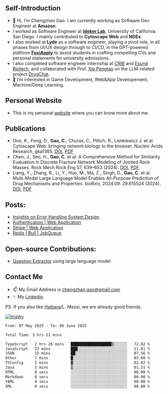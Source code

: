 ## Self-Introduction
- 👋 Hi, I’m Chengzhan Gao. I am currently working as Software Dev Engineer at **Amazon**.
- I worked as Software Engineer at **[Ideker Lab](https://idekerlab.ucsd.edu/)**, University of California San Diego. I mainly contributed to **Cytoscape Web** and **NDEx**.
- I also worked at **Lyde** as a software engineer, playing a pivot role, in all phases from UI/UX design through to CI/CD, in the GPT-powered platform **[FoxiApply](https://foxiapply.com)** to assist students in crafting compelling CVs and personal statements for university admissions.
- I also completed software engineer internship at [CRIB](https://apps.apple.com/us/app/crib-for-roommates/id6468918103?platform=iphone) and [Esurgi Biotech](https://myesurgi.com/), and collaborated with Prof. [Xie Pengtao](https://pengtaoxie.github.io/) on the LLM-related project [DrugChat]([https://github.com/UCSD-AI4H/drugchat](https://www.biorxiv.org/content/10.1101/2024.09.29.615524v1.abstract)).
- 👀 I’m interested in Game Development, Web&App Developement, Machine/Deep Learning.

## Personal Website
-  This is my personal [website](https://gaochengzhan.netlify.app/) where you can know more about me.

## Publications
- Ono, K., Fong, D., **Gao, C.**, Churas, C., Pillich, R., Lenkiewicz J. et al. Cytoscape Web: bringing network biology to the browser. Nucleic Acids Research, gkaf365. [DOI](https://doi.org/10.1093/nar/gkaf365), [PDF](https://academic.oup.com/nar/advance-article/doi/10.1093/nar/gkaf365/8123447)
- Chen, J., Seo, H., **Gao, C.** et al. A Comprehensive Method for Similarity Evaluation in Discrete Fracture Network Modeling of Jointed Rock Masses. Rock Mech Rock Eng 57, 639–653 (2024). [DOI](https://doi.org/10.1007/s00603-023-03572-0), [PDF](https://link.springer.com/article/10.1007/s00603-023-03572-0)
- Liang, Y., Zhang, R., Li, Y., Huo, M., Ma, Z., Singh, D., **Gao, C.** et al. Multi-Modal Large Language Model Enables All-Purpose Prediction of Drug Mechanisms and Properties. bioRxiv, 2024.09. 29.615524 (2024). [DOI](https://doi.org/10.1101/2024.09.29.615524), [PDF](https://www.biorxiv.org/content/10.1101/2024.09.29.615524v1.abstract)

## Posts:
- [Insights on Error Handling System Design](https://gaochengzhan.netlify.app/post/error-handling/)
- [Authentication | Web Application](https://gaochengzhan.netlify.app/post/authentication/)
- [Stripe | Web Application](https://gaochengzhan.netlify.app/post/stripe/)
- [Redis | Bull | JobQueue](https://gaochengzhan.netlify.app/post/job-queue/)

## Open-source Contributions:
- [Question Extractor](https://github.com/nestordemeure/question_extractor) using large language model

## Contact Me
- 📫 My Email Address is chengzhan.gao@gmail.com
- ✨ My [Linkedin](https://www.linkedin.com/in/chengzhan-christoffel-gao/).

PS. If you also like [Haibara](https://www.detectiveconanworld.com/wiki/Ai_Haibara)/L. Messi, we are already good friends.

[![trophy](https://github-profile-trophy.vercel.app/?username=gaochengzhan&theme=flat&row=1&margin-w=12)](https://github.com/ryo-ma/github-profile-trophy)

<!--START_SECTION:waka-->

```txt
From: 07 May 2025 - To: 06 June 2025

Total Time: 3 hrs 21 mins

TypeScript   2 hrs 26 mins   ██████████████████▒░░░░░░   72.82 %
JavaScript   23 mins         ███░░░░░░░░░░░░░░░░░░░░░░   11.61 %
JSON         15 mins         ██░░░░░░░░░░░░░░░░░░░░░░░   07.56 %
Other        7 mins          █░░░░░░░░░░░░░░░░░░░░░░░░   03.68 %
TSConfig     5 mins          ▓░░░░░░░░░░░░░░░░░░░░░░░░   02.82 %
Java         3 mins          ▒░░░░░░░░░░░░░░░░░░░░░░░░   01.51 %
HTML         0 secs          ░░░░░░░░░░░░░░░░░░░░░░░░░   00.00 %
Markdown     0 secs          ░░░░░░░░░░░░░░░░░░░░░░░░░   00.00 %
YAML         0 secs          ░░░░░░░░░░░░░░░░░░░░░░░░░   00.00 %
XML          0 secs          ░░░░░░░░░░░░░░░░░░░░░░░░░   00.00 %
```

<!--END_SECTION:waka-->

<!---
gaochengzhan/gaochengzhan is a ✨ special ✨ repository because its `README.md` (this file) appears on your GitHub profile.
You can click the Preview link to take a look at your changes.
--->
